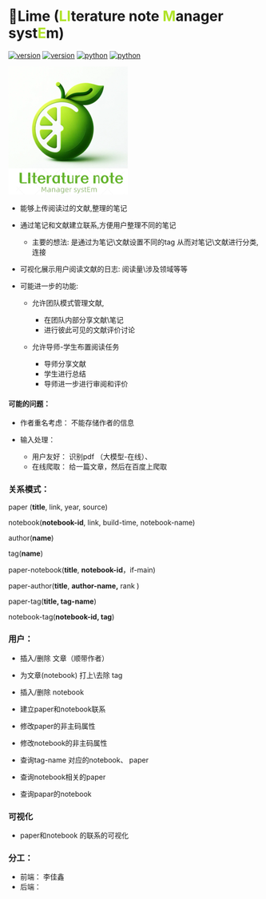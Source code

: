 # 🍋Lime  (<font color="#AFE328">LI</font>terature note <font color="#AFE328">M</font>anager syst<font color="#AFE328">E</font>m)

<a href="https://github.com/Jerrister/CS3321_v2"><img src="https://img.shields.io/badge/Platform-windowns-lightgrey" alt="version"></a>  <a href="https://github.com/Jerrister/CS3321_v2"><img src="https://img.shields.io/badge/React-^18.2.0-orange" alt="version"></a>   <a href="https://github.com/ddlBoJack/SLAM-LLM"><img src="https://img.shields.io/badge/AntDesign-^5.0.0-brightgreen" alt="python"></a> <a href="https://github.com/ddlBoJack/SLAM-LLM"><img src="https://img.shields.io/badge/AntDesign-^5.0.0-brightgreen" alt="python"></a>

<img src="img/logo.png" alt="logo" style="zoom: 25%;" />

<p>





- 能够上传阅读过的文献,整理的笔记
- 通过笔记和文献建立联系,方便用户整理不同的笔记
  - 主要的想法: 是通过为笔记\文献设置不同的tag 从而对笔记\文献进行分类,连接

- 可视化展示用户阅读文献的日志: 阅读量\涉及领域等等
- 可能进一步的功能:
  - 允许团队模式管理文献,
    - 在团队内部分享文献\笔记
    - 进行彼此可见的文献评价讨论

  - 允许导师-学生布置阅读任务
    - 导师分享文献
    - 学生进行总结
    - 导师进一步进行审阅和评价








#### 可能的问题：

- 作者重名考虑： 不能存储作者的信息

- 输入处理：   

  - 用户友好： 识别pdf （大模型-在线）、 
  - 在线爬取： 给一篇文章，然后在百度上爬取

  

 



### 关系模式：

paper (**title**, link, year, source)

notebook(**notebook-id**, link, build-time, notebook-name)

author(**name**)

tag(**name**)

paper-notebook(**title**, **notebook-id**，if-main)

paper-author(**title**, **author-name,** rank )

paper-tag(**title, tag-name**)

notebook-tag(**notebook-id, tag**)



### 用户：

- 插入/删除  文章（顺带作者）

- 为文章(notebook)   打上\去除  tag

- 插入/删除 notebook

- 建立paper和notebook联系

  

- 修改paper的非主码属性
- 修改notebook的非主码属性



- 查询tag-name  对应的notebook、 paper
- 查询notebook相关的paper
- 查询papar的notebook





### 可视化

- paper和notebook 的联系的可视化

  





### 分工：

- 前端： 李佳鑫
- 后端：



